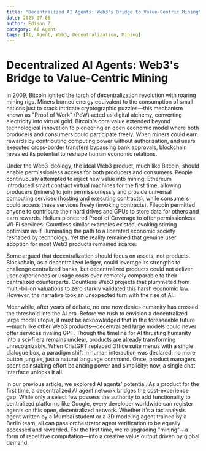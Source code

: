 ```yaml
---
title: "Decentralized AI Agents: Web3's Bridge to Value-Centric Mining"
date: 2025-07-08
author: Edison Z.
category: AI Agent
tags: [AI, Agent, Web3, Decentralization, Mining]
---
```


# Decentralized AI Agents: Web3's Bridge to Value-Centric Mining

In 2009, Bitcoin ignited the torch of decentralization revolution with roaring mining rigs. Miners burned energy equivalent to the consumption of small nations just to crack intricate cryptographic puzzles—this mechanism known as "Proof of Work" (PoW) acted as digital alchemy, converting electricity into virtual gold. Bitcoin's core value extended beyond technological innovation to pioneering an open economic model where both producers and consumers could participate freely. When miners could earn rewards by contributing computing power without authorization, and users executed cross-border transfers bypassing bank approvals, blockchain revealed its potential to reshape human economic relations.

Under the Web3 ideology, the ideal Web3 product, much like Bitcoin, should enable permissionless access for both producers and consumers. People continuously attempted to inject new value into mining: Ethereum introduced smart contract virtual machines for the first time, allowing producers (miners) to join permissionlessly and provide universal computing services (hosting and executing contracts), while consumers could access these services freely (invoking contracts). Filecoin permitted anyone to contribute their hard drives and GPUs to store data for others and earn rewards. Helium pioneered Proof of Coverage to offer permissionless Wi-Fi services. Countless similar examples existed, evoking stirring optimism as if illuminating the path to a liberated economic society reshaped by technology. Yet the reality remained that genuine user adoption for most Web3 products remained scarce.

Some argued that decentralization should focus on assets, not products. Blockchain, as a decentralized ledger, could leverage its strengths to challenge centralized banks, but decentralized products could not deliver user experiences or usage costs even remotely comparable to their centralized counterparts. Countless Web3 projects that plummeted from multi-billion valuations to zero starkly validated this harsh economic law. However, the narrative took an unexpected turn with the rise of AI.

Meanwhile, after years of debate, no one now denies humanity has crossed the threshold into the AI era. Before we rush to envision a decentralized large model utopia, it must be acknowledged that in the foreseeable future—much like other Web3 products—decentralized large models could never offer services rivaling GPT. Though the timeline for AI thrusting humanity into a sci-fi era remains unclear, products are already transforming unrecognizably. When ChatGPT replaced Office suite menus with a single dialogue box, a paradigm shift in human interaction was declared: no more button jungles, just a natural language command. Once, product managers spent painstaking effort balancing power and simplicity; now, a single chat interface unlocks it all.

In our previous article, we explored AI agents’ potential. As a product for the first time, a decentralized AI agent network bridges the cost-experience gap. While only a select few possess the authority to add functionality to centralized platforms like Google, every developer worldwide can register agents on this open, decentralized network. Whether it's a tax analysis agent written by a Mumbai student or a 3D modeling agent trained by a Berlin team, all can pass orchestrator agent verification to be equally accessed and rewarded. For the first time, we're upgrading "mining"—a form of repetitive computation—into a creative value output driven by global demand.
